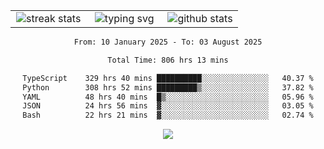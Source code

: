 <div align="center">
  <table style="border: none;" border="0" cellspacing="0" cellpadding="0">
    <tr>
      <td align="center" width="33%">
        <img src="https://github-readme-streak-stats.herokuapp.com/?user=kurtismassey&theme=tokyonight&hide_border=true" alt="streak stats" />
      </td>
      <td align="center" width="33%">
        <img src="https://readme-typing-svg.herokuapp.com/?font=Fira+Code&weight=600&size=15&duration=4000&pause=1000&color=00FF00&center=true&vCenter=true&random=false&width=150&lines=Hey%2C+I%27m+Kurtis!" alt="typing svg" />
      </td>
      <td align="center" width="33%">
        <img src="https://github-readme-stats.vercel.app/api?username=kurtismassey&show_icons=true&theme=tokyonight&hide_title=true" alt="github stats" />
      </td>
    </tr>
  </table>
</div>
<div align="center">

<!--START_SECTION:waka-->

```txt
From: 10 January 2025 - To: 03 August 2025

Total Time: 806 hrs 13 mins

TypeScript    329 hrs 40 mins ██████████░░░░░░░░░░░░░░░   40.37 %
Python        308 hrs 52 mins █████████▒░░░░░░░░░░░░░░░   37.82 %
YAML          48 hrs 40 mins  █▒░░░░░░░░░░░░░░░░░░░░░░░   05.96 %
JSON          24 hrs 56 mins  ▓░░░░░░░░░░░░░░░░░░░░░░░░   03.05 %
Bash          22 hrs 21 mins  ▓░░░░░░░░░░░░░░░░░░░░░░░░   02.74 %
```

<!--END_SECTION:waka-->

  <img src="https://github-readme-activity-graph.vercel.app/graph?username=kurtismassey&theme=tokyo-night&hide_border=true&custom_title=Contribution%20Graph" />

</div>